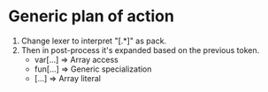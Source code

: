 # Generic plan of action

1. Change lexer to interpret "\[.*\]" as pack.
2. Then in post-process it's expanded based on the previous token.
    * var[...] => Array access
    * fun[...] => Generic specialization
    * [...] => Array literal
